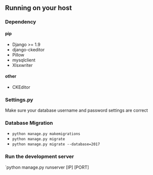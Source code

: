 
## Running on your host

### Dependency

#### pip

+ Django >= 1.9
+ django-ckeditor
+ Pillow
+ mysqlclient
+ Xlsxwriter

#### other
+ CKEditor

### Settings.py

Make sure your database username and password settings are correct

### Database Migration

+ `python manage.py makemigrations`
+ `python manage.py migrate`
+ `python manage.py migrate --database=2017`

### Run the development server

`python manage.py runserver [IP] [PORT]

